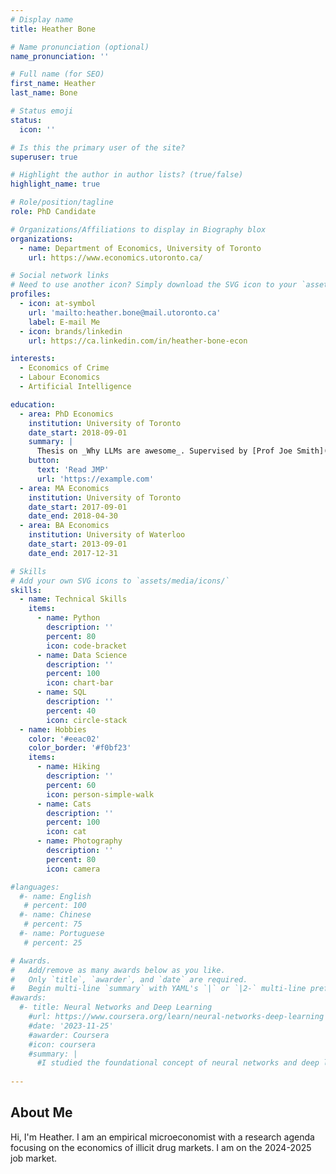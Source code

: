 ```yaml
---
# Display name
title: Heather Bone

# Name pronunciation (optional)
name_pronunciation: ''

# Full name (for SEO)
first_name: Heather
last_name: Bone

# Status emoji
status:
  icon: ''

# Is this the primary user of the site?
superuser: true

# Highlight the author in author lists? (true/false)
highlight_name: true

# Role/position/tagline
role: PhD Candidate

# Organizations/Affiliations to display in Biography blox
organizations:
  - name: Department of Economics, University of Toronto
    url: https://www.economics.utoronto.ca/

# Social network links
# Need to use another icon? Simply download the SVG icon to your `assets/media/icons/` folder.
profiles:
  - icon: at-symbol
    url: 'mailto:heather.bone@mail.utoronto.ca'
    label: E-mail Me
  - icon: brands/linkedin
    url: https://ca.linkedin.com/in/heather-bone-econ

interests:
  - Economics of Crime
  - Labour Economics
  - Artificial Intelligence

education:
  - area: PhD Economics
    institution: University of Toronto
    date_start: 2018-09-01
    summary: |
      Thesis on _Why LLMs are awesome_. Supervised by [Prof Joe Smith](https://example.com). Presented papers at 5 IEEE conferences with the contributions being published in 2 Springer journals.
    button:
      text: 'Read JMP'
      url: 'https://example.com'
  - area: MA Economics
    institution: University of Toronto
    date_start: 2017-09-01
    date_end: 2018-04-30
  - area: BA Economics
    institution: University of Waterloo
    date_start: 2013-09-01
    date_end: 2017-12-31

# Skills
# Add your own SVG icons to `assets/media/icons/`
skills:
  - name: Technical Skills
    items:
      - name: Python
        description: ''
        percent: 80
        icon: code-bracket
      - name: Data Science
        description: ''
        percent: 100
        icon: chart-bar
      - name: SQL
        description: ''
        percent: 40
        icon: circle-stack
  - name: Hobbies
    color: '#eeac02'
    color_border: '#f0bf23'
    items:
      - name: Hiking
        description: ''
        percent: 60
        icon: person-simple-walk
      - name: Cats
        description: ''
        percent: 100
        icon: cat
      - name: Photography
        description: ''
        percent: 80
        icon: camera

#languages:
  #- name: English
   # percent: 100
  #- name: Chinese
   # percent: 75
  #- name: Portuguese
   # percent: 25

# Awards.
#   Add/remove as many awards below as you like.
#   Only `title`, `awarder`, and `date` are required.
#   Begin multi-line `summary` with YAML's `|` or `|2-` multi-line prefix and indent 2 spaces below.
#awards:
  #- title: Neural Networks and Deep Learning
    #url: https://www.coursera.org/learn/neural-networks-deep-learning
    #date: '2023-11-25'
    #awarder: Coursera
    #icon: coursera
    #summary: |
      #I studied the foundational concept of neural networks and deep learning. By the end, I was familiar with the significant technological trends driving the rise of deep learning; build, train, and apply fully connected deep neural networks; implement efficient (vectorized) neural networks; identify key parameters in a neural network’s architecture; and apply deep learning to your own applications.
 
---
```


## About Me

Hi, I'm Heather. I am an empirical microeconomist with a research agenda focusing on the economics of illicit drug markets. I am on the 2024-2025 job market.  
